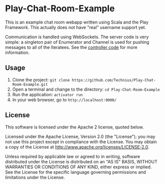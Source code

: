 Play-Chat-Room-Example
======================

This is an example chat room webapp written using Scala and the Play Framework. This actually does not have "real" username support yet.

Communication is handled using WebSockets. The server code is very simple: a singleton pair of Enumerator and Channel is used for pushing messages to all of the Iteratees. See the [controller code](https://github.com/Technius/Play-Chat-Room-Example/blob/master/app/controllers/Application.scala) for more information.

Usage
-----
1. Clone the project: ```git clone https://github.com/Technius/Play-Chat-Room-Example.git```
2. Open a terminal and change to the directory: ```cd Play-Chat-Room-Example```
3. Run the application: ```activator run```
4. In your web browser, go to ```http://localhost:9000/```

License
-------
This software is licensed under the Apache 2 license, quoted below.

Licensed under the Apache License, Version 2.0 (the "License"); you may not use this project except in compliance with
the License. You may obtain a copy of the License at http://www.apache.org/licenses/LICENSE-2.0.

Unless required by applicable law or agreed to in writing, software distributed under the License is distributed on an
"AS IS" BASIS, WITHOUT WARRANTIES OR CONDITIONS OF ANY KIND, either express or implied. See the License for the specific
language governing permissions and limitations under the License.
